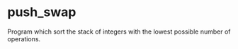 # push_swap
Program which sort the stack of integers with the lowest possible number of operations.

